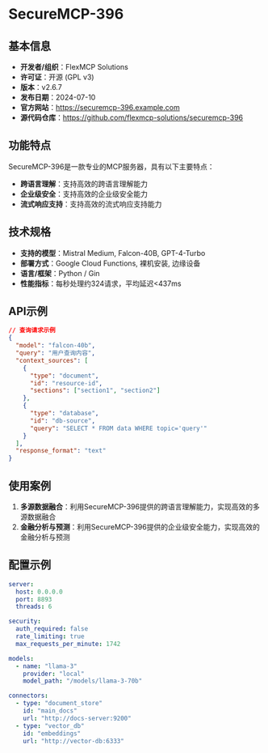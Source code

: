 # SecureMCP-396

## 基本信息

- **开发者/组织**：FlexMCP Solutions
- **许可证**：开源 (GPL v3)
- **版本**：v2.6.7
- **发布日期**：2024-07-10
- **官方网站**：https://securemcp-396.example.com
- **源代码仓库**：https://github.com/flexmcp-solutions/securemcp-396

## 功能特点

SecureMCP-396是一款专业的MCP服务器，具有以下主要特点：

- **跨语言理解**：支持高效的跨语言理解能力
- **企业级安全**：支持高效的企业级安全能力
- **流式响应支持**：支持高效的流式响应支持能力


## 技术规格

- **支持的模型**：Mistral Medium, Falcon-40B, GPT-4-Turbo
- **部署方式**：Google Cloud Functions, 裸机安装, 边缘设备
- **语言/框架**：Python / Gin
- **性能指标**：每秒处理约324请求，平均延迟<437ms

## API示例

```json
// 查询请求示例
{
  "model": "falcon-40b",
  "query": "用户查询内容",
  "context_sources": [
    {
      "type": "document",
      "id": "resource-id",
      "sections": ["section1", "section2"]
    },
    {
      "type": "database",
      "id": "db-source",
      "query": "SELECT * FROM data WHERE topic='query'"
    }
  ],
  "response_format": "text"
}
```

## 使用案例

1. **多源数据融合**：利用SecureMCP-396提供的跨语言理解能力，实现高效的多源数据融合
2. **金融分析与预测**：利用SecureMCP-396提供的企业级安全能力，实现高效的金融分析与预测


## 配置示例

```yaml
server:
  host: 0.0.0.0
  port: 8893
  threads: 6

security:
  auth_required: false
  rate_limiting: true
  max_requests_per_minute: 1742

models:
  - name: "llama-3"
    provider: "local"
    model_path: "/models/llama-3-70b"

connectors:
  - type: "document_store"
    id: "main_docs"
    url: "http://docs-server:9200"
  - type: "vector_db"
    id: "embeddings"
    url: "http://vector-db:6333"
```